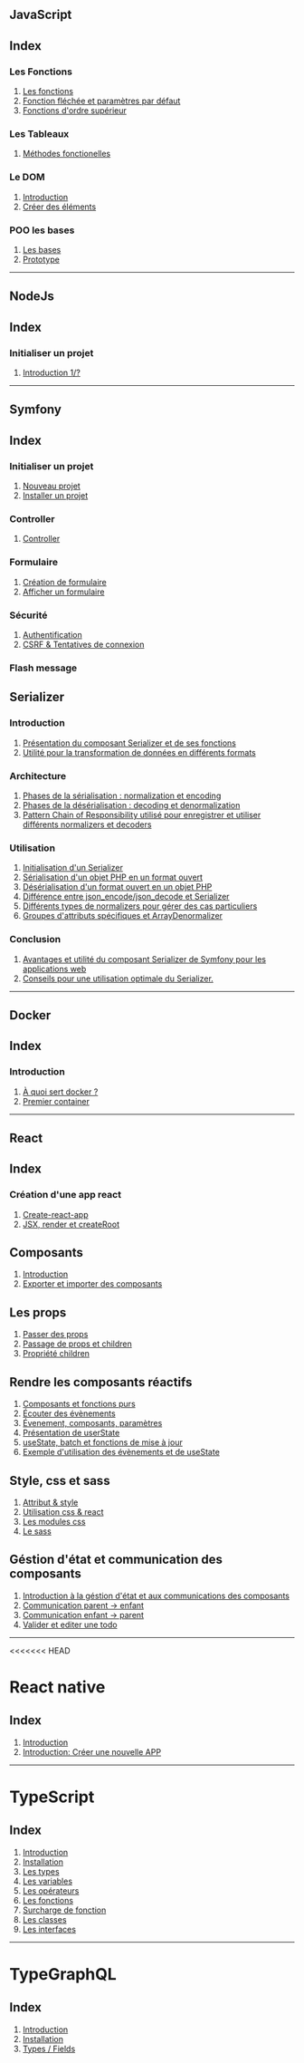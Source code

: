 ## JavaScript

## Index

### Les Fonctions

1. [Les fonctions](javascript/Les-fonctions/Base/Les_fonctions.md)
2. [Fonction fléchée et paramètres par défaut](javascript/Les-fonctions/Fonction-fléchée-et-paramètres-par-défaut/Fonction_fléchée_et_paramètres_par_défaut.md)
3. [Fonctions d'ordre supérieur](javascript/Les-fonctions/Fonctions-d'ordre-supérieur/Fonctions_d'ordre_supérieur.md)

### Les Tableaux

1. [Méthodes fonctionelles](javascript/Tableau/Méthodes-fonctionnelles/méthodes-fonctionnelles.md)

### Le DOM

1. [Introduction](javascript/DOM/Introduction.md)
2. [Créer des éléments](javascript/DOM/Créer_des_éléments.md)

### POO les bases

1. [Les bases](javascript/POO/Les-bases/Les_bases.md)
2. [Prototype](javascript/POO/Prototype/Prototype.md)

---

## NodeJs

## Index

### Initialiser un projet

1. [Introduction 1/?](nodeJS/introduction.md)

---

## Symfony

## Index

### Initialiser un projet

1. [Nouveau projet](symfony/Initialisation/Nouveau_projet)
2. [Installer un projet](symfony/Initialisation/Installer_un_projet)

### Controller

1. [Controller](symfony/Controller/Controller.md)

### Formulaire

1. [Création de formulaire](symfony/Formulaire/Création.md)
2. [Afficher un formulaire](symfony/Formulaire/Afficher.md)

### Sécurité

1. [Authentification](symfony/Sécurité/Authentification.md)
2. [CSRF & Tentatives de connexion](symfony/Sécurité/CSRF&tentatives_de_connexion.md)

### Flash message

## Serializer

### Introduction

1. [Présentation du composant Serializer et de ses fonctions]()
2. [Utilité pour la transformation de données en différents formats]()

### Architecture

1. [Phases de la sérialisation : normalization et encoding]()
2. [Phases de la désérialisation : decoding et denormalization]()
3. [Pattern Chain of Responsibility utilisé pour enregistrer et utiliser différents normalizers et decoders]()

### Utilisation

1. [Initialisation d'un Serializer]()
2. [Sérialisation d'un objet PHP en un format ouvert]()
3. [Désérialisation d'un format ouvert en un objet PHP]()
4. [Différence entre json_encode/json_decode et Serializer]()
5. [Différents types de normalizers pour gérer des cas particuliers]()
6. [Groupes d'attributs spécifiques et ArrayDenormalizer]()

### Conclusion

1. [Avantages et utilité du composant Serializer de Symfony pour les applications web]()
2. [Conseils pour une utilisation optimale du Serializer.]()

---

## Docker

## Index

### Introduction

1. [À quoi sert docker ?](Docker/Introduction/à_quoi_sert_docker)
2. [Premier container](Docker/Premier_container/Premier_container.md)

---

## React

## Index

### Création d'une app react

1. [Create-react-app](React/Création%20d'une%20app%20react/create-react-app.md)
2. [JSX, render et createRoot](React/Création%20d'une%20app%20react/jsx,%20render%20et%20%20createRoot.md)

## Composants

1. [Introduction](React/Composants/introduction.md)
2. [Exporter et importer des composants](React/Composants/exporter_et_importer_des_composants.md)

## Les props
1. [Passer des props](React/Les%20Props/Passer_des_props.md)
2. [Passage de props et children](React/Les%20Props/Passage_des_props_et_children.md)
3. [Propriété children](React/Les%20Props/propriété_children.md)

## Rendre les composants réactifs

1. [Composants et fonctions purs](React/Rendre%20les%20composants%20réactifs/Composants_et_fonctions_purs.md)
2. [Écouter des évènements](React/Rendre%20les%20composants%20réactifs/Écouter_des_évènements%20.md)
3. [Évenement, composants, paramètres](React/Rendre%20les%20composants%20réactifs/Évenement,_composants,_paramètres.md)
4. [Présentation de userState](React/Rendre%20les%20composants%20réactifs/Présentation_de_userState().md)
5. [useState, batch et fonctions de mise à jour](React/Rendre%20les%20composants%20réactifs/useState_batch_maj.md)
6. [Exemple d'utilisation des évènements et de useState](React/Rendre%20les%20composants%20réactifs/Exemple_d'utilisation_des_évènements_et_de_useState.md)

## Style, css et sass
1. [Attribut & style](React/Styles,%20css%20et%20sass/jsx_attribut_style.md)
2. [Utilisation css & react](React/Styles,%20css%20et%20sass/Css_&_React.md)
3. [Les modules css](React/Styles,%20css%20et%20sass/Les_modules_css.md)
4. [Le sass](React/Styles,%20css%20et%20sass/Le_sass.md)

## Géstion d'état et communication des composants
1. [Introduction à la géstion d'état et aux communications des composants](React/Géstion%20d'état%20et%20communication%20des%20composants/introduction.md)
2. [Communication parent -> enfant](React/Géstion%20d'état%20et%20communication%20des%20composants/Communication_dun_composant_parent_vers_un_composant_enfant.md)
3. [Communication enfant -> parent](React/Géstion%20d'état%20et%20communication%20des%20composants/Communication_dun_composant_enfant_vers_un_composant_parent%20.md)
4. [Valider et editer une todo](React/Géstion%20d'état%20et%20communication%20des%20composants/Valider_editer_une_todo.md)

---
<<<<<<< HEAD
# React native

## Index
1. [Introduction](React%20Native/Expo/Introduction.md)
2. [Introduction: Créer une nouvelle APP](React%20Native/Expo/Créer_une_nouvelle_app.md)

---

# TypeScript

## Index

1. [Introduction](TypeScript/Introduction.md)
2. [Installation](TypeScript/Installation.md)
3. [Les types](TypeScript/Les_types.md)
4. [Les variables](TypeScript/Les_variables.md)
5. [Les opérateurs](TypeScript/Les_opérateurs.md)
6. [Les fonctions](TypeScript/Les_fonctions.md)
7. [Surcharge de fonction](TypeScript/Surcharge_de_fonction.md)
8. [Les classes](TypeScript/Les_classes.md)
9. [Les interfaces](TypeScript/Interfaces.md)

---

# TypeGraphQL

## Index

1. [Introduction](TypeGraphQL/Introcuction.md)
2. [Installation](TypeGraphQL/Installation.md)
3. [Types / Fields](TypeGraphQL/Types_and_fields.md)